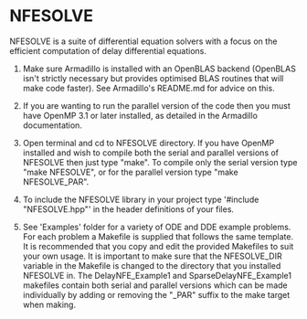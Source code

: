 # NFESOLVE
NFESOLVE is a suite of differential equation solvers with a focus on the efficient computation of delay differential equations. 


1. Make sure Armadillo is installed with an OpenBLAS backend (OpenBLAS isn't strictly necessary but provides optimised BLAS routines that will make code faster). See Armadillo's README.md for advice on this.

2. If you are wanting to run the parallel version of the code then you must have OpenMP 3.1 or later installed, as detailed in the Armadillo documentation.

3. Open terminal and cd to NFESOLVE directory. If you have OpenMP installed and wish to compile both the serial and parallel versions of NFESOLVE then just type "make". To compile only the serial version type "make NFESOLVE", or for the parallel version type "make NFESOLVE_PAR".

4. To include the NFESOLVE library in your project type '#include "NFESOLVE.hpp"' in the header definitions of your files.

5. See 'Examples' folder for a variety of ODE and DDE example problems. For each problem a Makefile is supplied that follows the same template. It is recommended that you copy and edit the provided Makefiles to suit your own usage. It is important to make sure that the NFESOLVE_DIR variable in the Makefile is changed to the directory that you installed NFESOLVE in. The DelayNFE_Example1 and SparseDelayNFE_Example1 makefiles contain both serial and parallel versions which can be made individually by adding or removing the "\_PAR" suffix to the make target when making.
